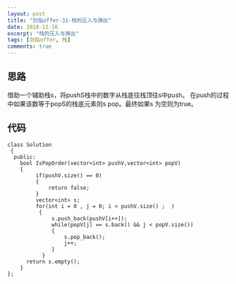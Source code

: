 ```yaml
---
layout: post
title: "剑指offer-31-栈的压入与弹出"
date: 2018-12-16
excerpt: "栈的压入与弹出"
tags: [剑指offer, 栈]
comments: true
---
```




## 思路
    
 借助一个辅助栈s，将pushS栈中的数字从栈底往栈顶往s中push。
在push的过程中如果该数等于popS的栈底元素则s pop。最终如果s
为空则为true。


## 代码

	class Solution
	 {
	  public:
        bool IsPopOrder(vector<int> pushV,vector<int> popV)
        {
      	 	 if(pushV.size() == 0)
      	 	 {
      	 	     return false;
      	 	 }
      	 	 vector<int> s;
      	 	 for(int i = 0 , j = 0; i < pushV.size() ;  )
      	      {
      		      s.push_back(pushV[i++]);
      		      while(popV[j] == s.back() && j < popV.size())
      		      {
      		          s.pop_back();
      		          j++;
      		      }
      		   }
      	  return s.empty();
    	}
	};